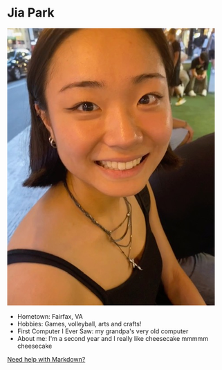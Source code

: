 # Jia Park

![Path to an image](IMG_1555.jpg)

- Hometown: Fairfax, VA
- Hobbies: Games, volleyball, arts and crafts!
- First Computer I Ever Saw: my grandpa's very old computer
- About me: I'm a second year and I really like cheesecake mmmmm cheesecake

[Need help with Markdown?](https://docs.github.com/en/get-started/writing-on-github/getting-started-with-writing-and-formatting-on-github/basic-writing-and-formatting-syntax)
